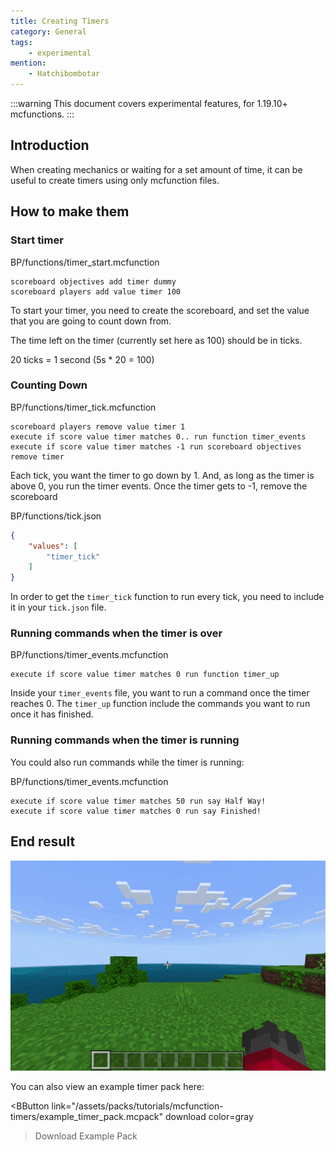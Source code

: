 ```yaml
---
title: Creating Timers
category: General
tags: 
    - experimental
mention:
    - Hatchibombotar
---
```


:::warning
This document covers experimental features, for 1.19.10+ mcfunctions.
:::

## Introduction
When creating mechanics or waiting for a set amount of time, it can be useful to create timers using only mcfunction files.

## How to make them
### Start timer
<CodeHeader>BP/functions/timer_start.mcfunction</CodeHeader>

```
scoreboard objectives add timer dummy
scoreboard players add value timer 100
```
To start your timer, you need to create the scoreboard, and set the value that you are going to count down from.

The time left on the timer (currently set here as 100) should be in ticks.

20 ticks = 1 second
(5s * 20 = 100)

### Counting Down

<CodeHeader>BP/functions/timer_tick.mcfunction</CodeHeader>

```
scoreboard players remove value timer 1
execute if score value timer matches 0.. run function timer_events
execute if score value timer matches -1 run scoreboard objectives remove timer
```
Each tick, you want the timer to go down by 1.
And, as long as the timer is above 0, you run the timer events.
Once the timer gets to -1, remove the scoreboard

<CodeHeader>BP/functions/tick.json</CodeHeader>

```json
{
    "values": [
        "timer_tick"
    ]
}
```

In order to get the `timer_tick` function to run every tick, you need to include it in your `tick.json` file.

### Running commands when the timer is over

<CodeHeader>BP/functions/timer_events.mcfunction</CodeHeader>

```
execute if score value timer matches 0 run function timer_up
```

Inside your `timer_events` file, you want to run a command once the timer reaches 0. The `timer_up` function include the commands you want to run once it has finished.

### Running commands when the timer is running
You could also run commands while the timer is running:

<CodeHeader>BP/functions/timer_events.mcfunction</CodeHeader>

```
execute if score value timer matches 50 run say Half Way!
execute if score value timer matches 0 run say Finished!
```

## End result

![](/assets/images/commands/timers/timer.gif)

You can also view an example timer pack here:

<BButton
	link="/assets/packs/tutorials/mcfunction-timers/example_timer_pack.mcpack" download
	color=gray
>Download Example Pack</BButton>